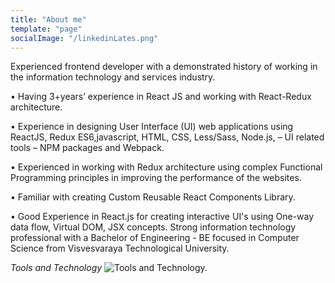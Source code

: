 ```yaml
---
title: "About me"
template: "page"
socialImage: "/linkedinLates.png"
---
```


Experienced frontend developer with a demonstrated history of working in the information technology and services industry.

• Having 3+years’ experience in React JS and working with React-Redux architecture.

• Experience in designing User Interface (UI) web applications using ReactJS, Redux ES6,javascript, HTML, CSS, Less/Sass, Node.js, – UI related tools – NPM packages and Webpack.

• Experienced in working with Redux architecture using complex Functional Programming principles in improving the performance of the websites.

• Familiar with creating Custom Reusable React Components Library.

• Good Experience in React.js for creating interactive UI's using One-way data flow, Virtual DOM, JSX concepts.
Strong information technology professional with a Bachelor of Engineering - BE focused in Computer Science from Visvesvaraya Technological University.

*Tools and Technology*
![Tools and Technology.](/linkedinLates.png)
